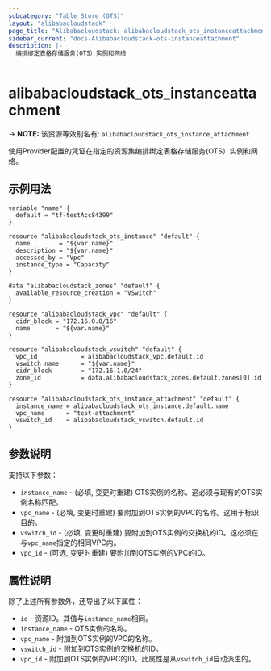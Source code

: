```yaml
---
subcategory: "Table Store (OTS)"
layout: "alibabacloudstack"
page_title: "Alibabacloudstack: alibabacloudstack_ots_instanceattachment"
sidebar_current: "docs-Alibabacloudstack-ots-instanceattachment"
description: |- 
  编排绑定表格存储服务(OTS）实例和网络
---
```


# alibabacloudstack_ots_instanceattachment
-> **NOTE:** 该资源等效别名有: `alibabacloudstack_ots_instance_attachment`

使用Provider配置的凭证在指定的资源集编排绑定表格存储服务(OTS）实例和网络。

## 示例用法

```hcl
variable "name" {
  default = "tf-testAcc84399"
}

resource "alibabacloudstack_ots_instance" "default" {
  name        = "${var.name}"
  description = "${var.name}"
  accessed_by = "Vpc"
  instance_type = "Capacity"
}

data "alibabacloudstack_zones" "default" {
  available_resource_creation = "VSwitch"
}

resource "alibabacloudstack_vpc" "default" {
  cidr_block = "172.16.0.0/16"
  name       = "${var.name}"
}

resource "alibabacloudstack_vswitch" "default" {
  vpc_id            = alibabacloudstack_vpc.default.id
  vswitch_name      = "${var.name}"
  cidr_block        = "172.16.1.0/24"
  zone_id           = data.alibabacloudstack_zones.default.zones[0].id
}

resource "alibabacloudstack_ots_instance_attachment" "default" {
  instance_name = alibabacloudstack_ots_instance.default.name
  vpc_name      = "test-attachment"
  vswitch_id    = alibabacloudstack_vswitch.default.id
}
```

## 参数说明

支持以下参数：
* `instance_name` - (必填, 变更时重建) OTS实例的名称。这必须与现有的OTS实例名称匹配。
* `vpc_name` - (必填, 变更时重建) 要附加到OTS实例的VPC的名称。这用于标识目的。
* `vswitch_id` - (必填, 变更时重建) 要附加到OTS实例的交换机的ID。这必须在与`vpc_name`指定的相同VPC内。
* `vpc_id` - (可选, 变更时重建) 要附加到OTS实例的VPC的ID。

## 属性说明

除了上述所有参数外，还导出了以下属性：
* `id` - 资源ID。其值与`instance_name`相同。
* `instance_name` - OTS实例的名称。
* `vpc_name` - 附加到OTS实例的VPC的名称。
* `vswitch_id` - 附加到OTS实例的交换机的ID。
* `vpc_id` - 附加到OTS实例的VPC的ID。此属性是从`vswitch_id`自动派生的。